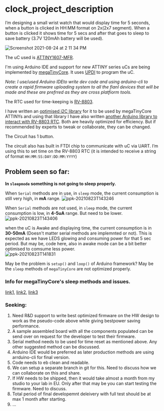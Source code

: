 # clock_project_description

I’m designing a small wrist watch that would display time for 5 seconds, when a button is clicked in HH:MM format on 2x(2x7 segment). When a button is clicked it shows time for 5 secs and after that goes to sleep to save battery (3.7V 120mAh battery will be used).

![Screenshot 2021-08-24 at 2 11 34 PM](https://user-images.githubusercontent.com/4619862/130568413-add3bca5-adc5-483b-94b4-566a70fd682a.png)

The uC used is [ATTINY1607-MFR](https://ww1.microchip.com/downloads/en/DeviceDoc/ATtiny804-06-07-1604-06-07-DataSheet-DS40002312A.pdf). 

I'm using Arduino IDE and support for new ATTINY series uCs are being implemented by [megaTinyCore](https://github.com/SpenceKonde/megaTinyCore). 
It uses [UPDI](https://github.com/SpenceKonde/AVR-Guidance/blob/master/UPDI/jtag2updi.md) to program the uC. 

*Note: I use/used Arduino IDEto write dev code and using arduino-cli to create a rapid firmware uploading system to all the fianl devices that will be made and these are prefrred as they are cross platfiorm tools.*

The RTC used for time-keeping is [RV-8803](https://www.microcrystal.com/fileadmin/Media/Products/RTC/App.Manual/RV-8803-C7_App-Manual.pdf).

I have written an [optimised i2C library]() for it to be used by megaTinyCore ATTINYs and using that library I have also written [another Arduino library to interact with RV-8803 RTC](https://github.com/dattasaurabh82/RV8803Tiny). Both are heavily optimized for efficiency. But if recommended by experts to tweak or collaborate, they can be changed.


The Circuit has 1 button.

The circuit also has built in FTDI chip to communicate with uC via UART. I’m using this to set time on the RV-8803 RTC (it is intended to receive a string of format `HH:MM:SS:DAY:DD:MM:YYYY`)


## Problem seen so far:
**In `sleepmode` something is not going to sleep properly.**

When `Serial` methods are in use, in `sleep` mode, the current consumption is still very high, in **mA** range. 
![ppk-20210823T143246](https://user-images.githubusercontent.com/4619862/130575082-d9d38af0-3cb2-4cff-ba27-9a146b582328.png)

When `Serial` methods are not used, in `sleep` mode, the current consumption is low, in **4-5uA** range. But need to be lower.  
![ppk-20210823T143406](https://user-images.githubusercontent.com/4619862/130575161-4dda49d6-bf16-41d7-9e73-b67584dfcf7f.png)

when the uC is Awake and displaying time, the current consumption is in **30-50mA** (Doesn't matter serial methods are implemnted or not). This is expected as we have LEDS glowing and consuming power for that 5 sec period. But may be, code here, also in awake mode can be a bit better optimised to comsume less power.  
![ppk-20210823T141831](https://user-images.githubusercontent.com/4619862/130575222-c51d2718-da4e-4d91-b663-2b8f03a15eb6.png)


May be the problem is `setup()` and `loop()` of Arduino framework? 
May be the `sleep` methods of `megaTinyCore` are not optimized properly. 

### Info for megaTinyCore's sleep methods and issues. 
[link1](https://github.com/SpenceKonde/megaTinyCore/blob/master/megaavr/extras/PowerSave.md), [link2](https://github.com/SpenceKonde/megaTinyCore/discussions/502), [link3](https://github.com/SpenceKonde/megaTinyCore/issues/158)

### Seeking:
1. Need R&D support to write best optimized firmware on the HW design to work as the pseudo-code above while giving bestpower saving performance. 
2. A sample assembled board with all the components populated can be send over on request for the developer to test their firmware. 
3. Serial method needs to be used for time reset as mentioned above. Any other suggested method can be discussed. 
4. Arduino IDE would be preferred as later production methods are using arrduino-cli for final version.  
5. Code needs to eb clean and readable.
6. We can setup a separate branch in git for this. Need to discuss how we can collaborate on this and share.  
7. If HW needs to be shipped, then it would take almost a month from my studio to your lab in EU. Only after that may be you can start testing the firmware. Need to discuss. 
8. Total period of final developemnt deleivery with full test should be at max 1 month after starting.
9. ...
